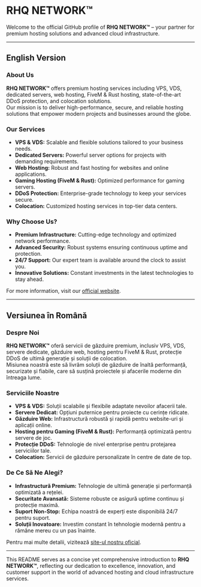 # RHQ NETWORK™

Welcome to the official GitHub profile of **RHQ NETWORK™** – your partner for premium hosting solutions and advanced cloud infrastructure.

---

## English Version

### About Us

**RHQ NETWORK™** offers premium hosting services including VPS, VDS, dedicated servers, web hosting, FiveM & Rust hosting, state-of-the-art DDoS protection, and colocation solutions.  
Our mission is to deliver high-performance, secure, and reliable hosting solutions that empower modern projects and businesses around the globe.

### Our Services

- **VPS & VDS:** Scalable and flexible solutions tailored to your business needs.
- **Dedicated Servers:** Powerful server options for projects with demanding requirements.
- **Web Hosting:** Robust and fast hosting for websites and online applications.
- **Gaming Hosting (FiveM & Rust):** Optimized performance for gaming servers.
- **DDoS Protection:** Enterprise-grade technology to keep your services secure.
- **Colocation:** Customized hosting services in top-tier data centers.

### Why Choose Us?

- **Premium Infrastructure:** Cutting-edge technology and optimized network performance.
- **Advanced Security:** Robust systems ensuring continuous uptime and protection.
- **24/7 Support:** Our expert team is available around the clock to assist you.
- **Innovative Solutions:** Constant investments in the latest technologies to stay ahead.

For more information, visit our [official website](https://rhqnetwork.biz/).

---

## Versiunea în Română

### Despre Noi

**RHQ NETWORK™** oferă servicii de găzduire premium, inclusiv VPS, VDS, servere dedicate, găzduire web, hosting pentru FiveM & Rust, protecție DDoS de ultimă generație și soluții de colocation.  
Misiunea noastră este să livrăm soluții de găzduire de înaltă performanță, securizate și fiabile, care să susțină proiectele și afacerile moderne din întreaga lume.

### Serviciile Noastre

- **VPS & VDS:** Soluții scalabile și flexibile adaptate nevoilor afacerii tale.
- **Servere Dedicat:** Opțiuni puternice pentru proiecte cu cerințe ridicate.
- **Găzduire Web:** Infrastructură robustă și rapidă pentru website-uri și aplicații online.
- **Hosting pentru Gaming (FiveM & Rust):** Performanță optimizată pentru servere de joc.
- **Protecție DDoS:** Tehnologie de nivel enterprise pentru protejarea serviciilor tale.
- **Colocation:** Servicii de găzduire personalizate în centre de date de top.

### De Ce Să Ne Alegi?

- **Infrastructură Premium:** Tehnologie de ultimă generație și performanță optimizată a rețelei.
- **Securitate Avansată:** Sisteme robuste ce asigură uptime continuu și protecție maximă.
- **Suport Non-Stop:** Echipa noastră de experți este disponibilă 24/7 pentru suport.
- **Soluții Inovatoare:** Investim constant în tehnologie modernă pentru a rămâne mereu cu un pas înainte.

Pentru mai multe detalii, vizitează [site-ul nostru oficial](https://rhqnetwork.biz/).

---

This README serves as a concise yet comprehensive introduction to **RHQ NETWORK™**, reflecting our dedication to excellence, innovation, and customer support in the world of advanced hosting and cloud infrastructure services.
